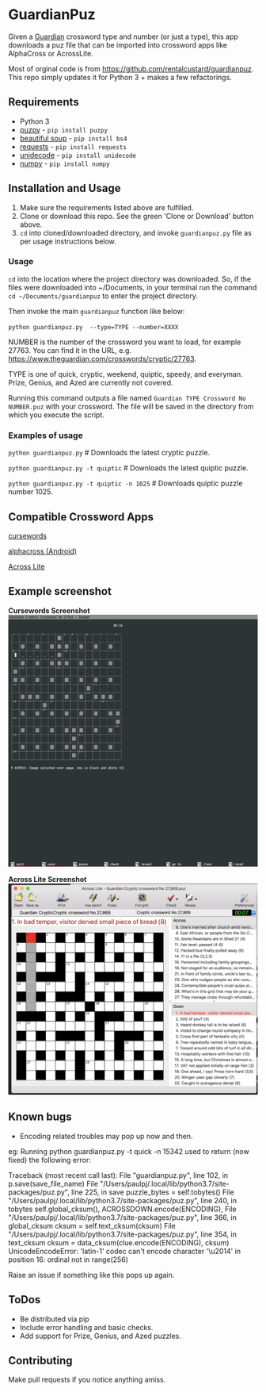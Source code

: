 # GuardianPuz

Given a [Guardian](https://www.guardian.co.uk/crosswords) crossword type and number (or just a type), this app downloads a puz file that can be imported into crossword apps like AlphaCross or AcrossLite. 

Most of orginal code is from https://github.com/rentalcustard/guardianpuz. This repo simply updates it for Python 3 + makes a few refactorings. 

## Requirements
* Python 3
* [puzpy](https://github.com/alexdej/puzpy) - `pip install puzpy`
* [beautiful soup](https://www.crummy.com/software/BeautifulSoup/bs4/doc/) - `pip install bs4`
* [requests](https://pypi.org/project/requests/) - `pip install requests`
* [unidecode](https://pypi.org/project/Unidecode/) - `pip install unidecode`
* [numpy](https://www.scipy.org/install.html) - `pip install numpy`

## Installation and Usage
1. Make sure the requirements listed above are fulfilled.
2. Clone or download this repo. See the green 'Clone or Download' button above.
3. `cd` into cloned/downloaded directory, and invoke `guardianpuz.py` file as per usage instructions below. 


### Usage

`cd` into the location where the project directory was downloaded. So, if the files were downloaded into ~/Documents, in your terminal run the command
`cd ~/Documents/guardianpuz` to enter the project directory. 

Then invoke the main `guardianpuz` function like below: 

`python guardianpuz.py  --type=TYPE --number=XXXX`

NUMBER is the number of the crossword you want to load, for example 27763. You can find it in the URL, e.g. https://www.theguardian.com/crosswords/cryptic/27763.

TYPE is one of quick, cryptic, weekend, quiptic, speedy, and everyman. Prize, Genius, and Azed are currently not covered. 

Running this command outputs a file named `Guardian TYPE Crossword No NUMBER.puz` with your crossword. The file will be saved in the directory from which you execute the script. 

### Examples of usage 

`python guardianpuz.py` # Downloads the latest cryptic puzzle. 

`python guardianpuz.py -t quiptic` # Downloads the latest quiptic puzzle. 

`python guardianpuz.py -t quiptic -n 1025` # Downloads quiptic puzzle number 1025. 

## Compatible Crossword Apps
[cursewords](https://parkerhiggins.net/2019/03/cursewords-crossword-puzzle-solving-interface-terminal/)

[alphacross (Android)](https://play.google.com/store/apps/details?id=org.akop.crosswords&hl=en)

[Across Lite](https://www.litsoft.com/across/alite/download/index.html)

## Example screenshot
**Cursewords Screenshot**
![cursewords running with a file created by GuardianPuz](doc/example.png)

**Across Lite Screenshot**
![Across Lite running with a file created by GuardianPuz](doc/eg_across_lite.png)

## Known bugs 
* Encoding related troubles may pop up now and then. 
>
eg: Running python guardianpuz.py -t quick -n 15342 used to return (now fixed) the following error:

Traceback (most recent call last):
File "guardianpuz.py", line 102, in 
p.save(save_file_name)
File "/Users/paulpj/.local/lib/python3.7/site-packages/puz.py", line 225, in save
puzzle_bytes = self.tobytes()
File "/Users/paulpj/.local/lib/python3.7/site-packages/puz.py", line 240, in tobytes
self.global_cksum(), ACROSSDOWN.encode(ENCODING),
File "/Users/paulpj/.local/lib/python3.7/site-packages/puz.py", line 366, in global_cksum
cksum = self.text_cksum(cksum)
File "/Users/paulpj/.local/lib/python3.7/site-packages/puz.py", line 354, in text_cksum
cksum = data_cksum(clue.encode(ENCODING), cksum)
UnicodeEncodeError: 'latin-1' codec can't encode character '\u2014' in position 16: ordinal not in range(256)

Raise an issue if something like this pops up again. 

## ToDos
* Be distributed via pip
* Include error handling and basic checks. 
* Add support for Prize, Genius, and Azed puzzles. 

## Contributing
Make pull requests if you notice anything amiss. 
